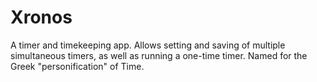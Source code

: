 # Xronos
A timer and timekeeping app. Allows setting and saving of multiple simultaneous timers, as well as running a one-time timer. Named for the Greek "personification" of Time.
